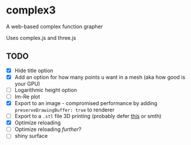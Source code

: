 # complex3

A web-based complex function grapher

Uses complex.js and three.js

## TODO

-   [x] Hide title option
-   [x] Add an option for how many points u want in a mesh (aka how good is your GPU)
-   [ ] Logarithmic height option
-   [ ] Im-Re plot
-   [x] Export to an image - compromised performance by adding `preserveDrawingBuffer: true` to renderer
-   [ ] Export to a `.stl` file 3D printing (probably defer [this](https://github.com/eligrey/FileSaver.js/) or smth)
-   [x] Optimize reloading
-   [ ] Optimize reloading _further_?
-   [ ] shiny surface
